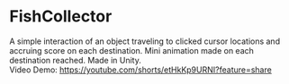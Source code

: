 # FishCollector
A simple interaction of an object traveling to clicked cursor locations and accruing score on each destination. Mini animation made on each destination reached. Made in Unity.  
Video Demo: https://youtube.com/shorts/etHkKp9URNI?feature=share  
